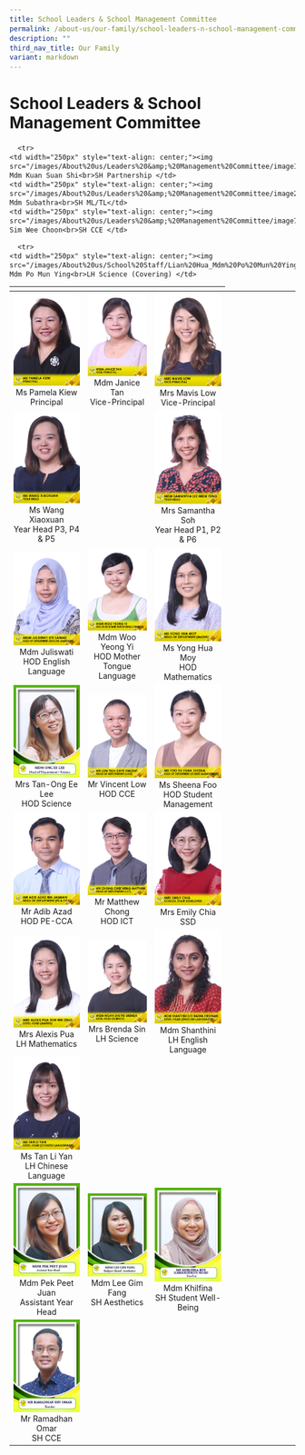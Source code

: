 ```yaml
---
title: School Leaders & School Management Committee
permalink: /about-us/our-family/school-leaders-n-school-management-committee/
description: ""
third_nav_title: Our Family
variant: markdown
---
```

# School Leaders &amp; School Management Committee
<table width="750px">
<thead>
  <tr>
    <th width="250px"></th>
    <th width="250px"></th>
    <th width="250px"></th>
  </tr>
</thead>
<tbody>
  <tr>
    <td width="250px" style="text-align: center;"> <img src="/images/About%20us/Leaders%20&amp;%20Management%20Committee/MsPamelaKiew.jpg"> Ms Pamela Kiew<br>Principal</td>
    <td width="250px" style="text-align: center;"><img src="/images/About%20us/Leaders%20&amp;%20Management%20Committee/MdmJaniceTan.jpg"> Mdm Janice Tan<br>Vice-Principal </td>
    <td width="250px" style="text-align: center;"><img src="/images/About%20us/Leaders%20&amp;%20Management%20Committee/MrsMavisLow.jpg">Mrs Mavis Low<br>Vice-Principal </td>
  </tr>
  <tr>
    <td width="250px" style="text-align: center;"> <img src="/images/About%20us/Leaders%20&amp;%20Management%20Committee/MsWangXiaoxuan.jpg"> Ms Wang Xiaoxuan<br>Year Head P3, P4 &amp; P5 </td>
    <td width="250px" style="text-align: center;">  </td>
		<td width="250px" style="text-align: center;"><img src="/images/About%20us/Leaders%20&amp;%20Management%20Committee/MdmSamanthaLeeMiewFung.jpg">Mrs Samantha Soh<br>Year Head P1, P2 &amp; P6 </td>
  </tr>
  <tr>
    <td width="250px" style="text-align: center;"><img src="/images/About%20us/Leaders%20&amp;%20Management%20Committee/MdmJuliswatiBteSamad.jpg"> Mdm Juliswati<br>HOD English Language  </td>
    <td width="250px" style="text-align: center;"><img src="/images/About%20us/Leaders%20&amp;%20Management%20Committee/MdmWooYeongYi.jpg"> Mdm Woo Yeong Yi<br>HOD Mother Tongue Language</td>
    <td width="250px" style="text-align: center;"><img src="/images/About%20us/Leaders%20&amp;%20Management%20Committee/MsYongHuaMoy.jpg">Ms Yong Hua Moy<br>HOD Mathematics</td>
  </tr>
  <tr>
    <td width="250px" style="text-align: center;"><img src="/images/About%20us/Leaders%20&amp;%20Management%20Committee/image11.jpg"> Mrs Tan-Ong Ee Lee<br>HOD Science</td>
    <td width="250px" style="text-align: center;"><img src="/images/About%20us/Leaders%20&amp;%20Management%20Committee/MrLowTeckChyeVincent.jpg"> Mr Vincent Low<br>HOD CCE </td>
    <td width="250px" style="text-align: center;"><img src="/images/About%20us/Leaders%20&amp;%20Management%20Committee/MsFooRuYuanSheena.jpg">Ms Sheena Foo<br>HOD Student Management </td>
  </tr>
  <tr>
    <td width="250px" style="text-align: center;"><img src="/images/About%20us/Leaders%20&amp;%20Management%20Committee/MrAdibAzadBinJasman.jpg"> Mr Adib Azad<br>HOD PE-CCA  </td>
    <td width="250px" style="text-align: center;"><img src="/images/About%20us/Leaders%20&amp;%20Management%20Committee/MrChongCheeWengMatthew.jpg"> Mr Matthew Chong<br>HOD ICT </td> 
		<td width="250px" style="text-align: center;"><img src="/images/About%20us/Leaders%20&amp;%20Management%20Committee/MrsEmilyChia.jpg">Mrs Emily Chia<br>SSD</td>
	</tr>
	<tr>
	    <td width="250px" style="text-align: center;"><img src="/images/About%20us/Leaders%20&amp;%20Management%20Committee/MrsAlexisPua_TohWeiZeng.jpg">Mrs Alexis Pua<br>LH Mathematics</td>
		 <td width="250px" style="text-align: center;"><img src="/images/About%20us/Leaders%20&amp;%20Management%20Committee/MdmWoanShuPeiBrenda.jpg"> Mrs Brenda Sin<br>LH Science </td>
    <td width="250px" style="text-align: center;"><img src="/images/About%20us/Leaders%20&amp;%20Management%20Committee/MdmShanthiniD_ORadhaKrishnan.jpg">Mdm Shanthini<br>LH English Language  </td>
	</tr>
  <tr>
    <td width="250px" style="text-align: center;"><img src="/images/About%20us/Leaders%20&amp;%20Management%20Committee/MsTanLiYan.jpg">Ms Tan Li Yan<br>LH Chinese Language </td>
  </tr>
	
	
	  <tr>
    <td width="250px" style="text-align: center;"><img src="/images/About%20us/Leaders%20&amp;%20Management%20Committee/image1.png"> Mdm Kuan Suan Shi<br>SH Partnership </td>
    <td width="250px" style="text-align: center;"><img src="/images/About%20us/Leaders%20&amp;%20Management%20Committee/image21.png"> Mdm Subathra<br>SH ML/TL</td>
    <td width="250px" style="text-align: center;"><img src="/images/About%20us/Leaders%20&amp;%20Management%20Committee/image7.png">Mr Sim Wee Choon<br>SH CCE </td>
  </tr>
	  <tr>
	<td width="250px" style="text-align: center;"><img src="/images/About%20us/School%20Staff/Lian%20Hua%20Pri_%20Mdm%20Pek.png"> Mdm Pek Peet Juan<br>Assistant Year Head </td>
   <td width="250px" style="text-align: center;"><img src="/images/About%20us/Leaders%20&amp;%20Management%20Committee/image17.png"> Mdm Lee Gim Fang<br>SH Aesthetics </td>
    <td width="250px" style="text-align: center;"><img src="/images/About%20us/School%20Staff/Lian%20Hua_Ms%20Khilfina.jpg"> Mdm Khilfina<br>SH Student Well-Being  </td>
    <td width="250px" style="text-align: center;"></td>
    <td width="250px" style="text-align: center;"></td>
  </tr>
 
	  <tr>
	<td width="250px" style="text-align: center;"><img src="/images/About%20us/School%20Staff/Lian%20Hua_Mdm%20Po%20Mun%20Ying.jpg"> Mdm Po Mun Ying<br>LH Science (Covering) </td>
   <td width="250px" style="text-align: center;"><img src="/images/About%20us/School%20Staff/Lian%20Hua%20pri_Mr%20Ramadhan.jpg"> Mr Ramadhan Omar<br>SH CCE </td>
    <td width="250px" style="text-align: center;"> </td>
    <td width="250px" style="text-align: center;"></td>
    <td width="250px" style="text-align: center;"></td>
  </tr>
</tbody>
</table>